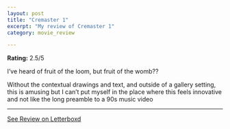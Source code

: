 ```yaml
---
layout: post
title: "Cremaster 1"
excerpt: "My review of Cremaster 1"
category: movie_review

---
```


**Rating:** 2.5/5

I’ve heard of fruit of the loom, but fruit of the womb??

Without the contextual drawings and text, and outside of a gallery setting, this is amusing but I can’t put myself in the place where this feels innovative and not like the long preamble to a 90s music video

<hr>

[See Review on Letterboxd](https://boxd.it/3TfmlT)
